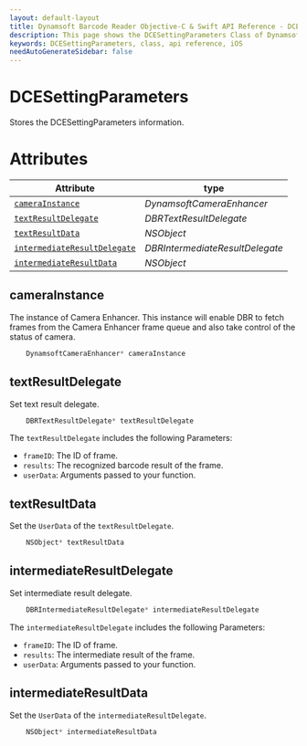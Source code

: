 ```yaml
---
layout: default-layout
title: Dynamsoft Barcode Reader Objective-C & Swift API Reference - DCESettingParameters Class
description: This page shows the DCESettingParameters Class of Dynamsoft Barcode Reader for iOS SDK.
keywords: DCESettingParameters, class, api reference, iOS
needAutoGenerateSidebar: false
---
```


# DCESettingParameters

Stores the DCESettingParameters information.

# Attributes

| Attribute | type |
|-----------|------|
| [`cameraInstance`](#camerainstance) | *DynamsoftCameraEnhancer* |
| [`textResultDelegate`](#textresultcallback) | *DBRTextResultDelegate* |
| [`textResultData`](#textresultcallbackuserdata) | *NSObject* |
| [`intermediateResultDelegate`](#irtcallback) | *DBRIntermediateResultDelegate* |
| [`intermediateResultData`](#irtcallbackuserdata) | *NSObject* |

## cameraInstance

The instance of Camera Enhancer. This instance will enable DBR to fetch frames from the Camera Enhancer frame queue and also take control of the status of camera.

```objectivec
    DynamsoftCameraEnhancer* cameraInstance
```

## textResultDelegate

Set text result delegate.

```objectivec
    DBRTextResultDelegate* textResultDelegate
```

The `textResultDelegate` includes the following Parameters:

- `frameID`: The ID of frame.
- `results`: The recognized barcode result of the frame.
- `userData`: Arguments passed to your function.

## textResultData

Set the `UserData` of the `textResultDelegate`.

```objectivec
    NSObject* textResultData
```

## intermediateResultDelegate

Set intermediate result delegate.

```objectivec
    DBRIntermediateResultDelegate* intermediateResultDelegate
```

The `intermediateResultDelegate` includes the following Parameters:

- `frameID`: The ID of frame.
- `results`: The intermediate result of the frame.
- `userData`: Arguments passed to your function.

## intermediateResultData

Set the `UserData` of the `intermediateResultDelegate`.

```objectivec
    NSObject* intermediateResultData
```
